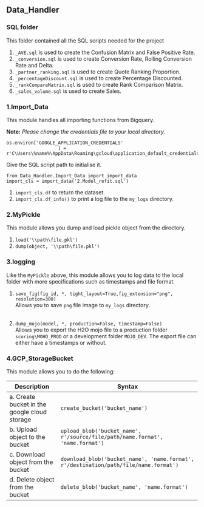 ## Data_Handler

### SQL folder
This folder contained all the SQL scripts needed for the project
1. `_AVE.sql` is used to create the Confusion Matrix and False Positive Rate.
2. `_conversion.sql` is used to create Conversion Rate, Rolling Conversion Rate and Delta.  
3. `_partner_ranking.sql` is used to create Quote Ranking Proportion.
4. `_percentageDiscount.sql` is used to create Percentage Discounted.
5. `_rankCompareMatrix.sql` is used to create Rank Comparison Matrix.
6. `_sales_volume.sql` is used to create Sales.
 
 
### 1.Import_Data
This module handles all importing functions from Bigquery.

**Note:** *Please change the credentials file to your
local directory.*
```
os.environ['GOOGLE_APPLICATION_CREDENTIALS'
                   ] = r'C\Users\%name%\AppData\Roaming\gcloud\application_default_credentials.json'
```
 
Give the SQL script path to initialise it. 
```
from Data_Handler.Import_Data import import_data
import_cls = import_data('2.Model_refit.sql')
```
1. `import_cls.df` to return the dataset.
2. `import_cls.df_info()` to print a log file to the `my_logs` directory.


### 2.MyPickle
This module allows you dump and load pickle object from the directory.
1. `load('\\path\file.pkl')`
2. `dump(object, '\\path\file.pkl')`


### 3.logging
Like the `MyPickle` above, this module allows you to log data to the local folder with more specifications such as timestamps and file format.

1. `save_fig(fig_id, *, tight_layout=True,fig_extension="png", resolution=300)` <br>
	Allows you to save `png` file image to `my_logs` directory.
	<br>
	<br>

2. `dump_mojo(model, *, production=False, timestamp=False)`<br>
	 Allows you to export the H2O mojo file to a production folder `scoring\MOHO_PROD` or a development folder `MOJO_DEV`. The export file can either have a timestamps or without.
	



### 4.GCP_StorageBucket
This module allows you to do the following:

| Description     				              | Syntax |
| ----------- 						          | ----------- |
|a. Create bucket in the google cloud storage | `create_bucket('bucket_name')`|
|b. Upload object to the bucket               | `upload_blob('bucket_name', r'/source/file/path/name.format', 'name.format')`|
|c. Download object from the bucket           | `download_blob('bucket_name', 'name.format', r'/destination/path/file/name.format')`        			|
|d. Delete object from the bucket             | `delete_blob('bucket_name', 'name.format')`       				|









